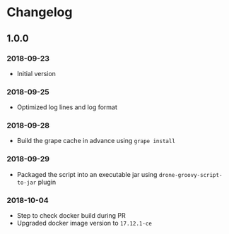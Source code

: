 # Changelog
## 1.0.0
### 2018-09-23
- Initial version

### 2018-09-25
- Optimized log lines and log format

### 2018-09-28
- Build the grape cache in advance using `grape install`

### 2018-09-29
- Packaged the script into an executable jar using `drone-groovy-script-to-jar` plugin

### 2018-10-04
- Step to check docker build during PR
- Upgraded docker image version to `17.12.1-ce`